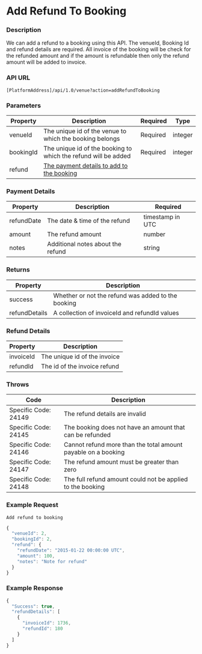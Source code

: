 # Add Refund To Booking

### Description

We can add a refund to a booking using this API. The venueId, Booking Id and refund details are required. All invoice of the booking will be check for the refunded amount and if the amount is refundable then only the refund amount will be added to invoice.

### API URL

`[PlatformAddress]/api/1.0/venue?action=addRefundToBooking`

### Parameters

| Property | Description | Required | Type |
| --- | --- | --- | --- |
| venueId | The unique id of the venue to which the booking belongs | Required | integer |
| bookingId | The unique id of the booking to which the refund will be added | Required | integer |
| refund | [The payment details to add to the booking](add-refund-to-booking.md#payment-details) |  |  |

### Payment Details

| Property | Description | Required |
| --- | --- | --- |
| refundDate | The date & time of the refund | timestamp in UTC |
| amount | The refund amount | number |
| notes | Additional notes about the refund | string |

### Returns

| Property | Description |
| --- | --- |
| success | Whether or not the refund was added to the booking |
| refundDetails | A collection of invoiceId and refundId values |

### Refund Details

| Property | Description |
| --- | --- |
| invoiceId | The unique id of the invoice |
| refundId | The id of the invoice refund |

### Throws

| Code | Description |
| --- | --- |
| Specific Code: 24149 | The refund details are invalid |
| Specific Code: 24145 | The booking does not have an amount that can be refunded |
| Specific Code: 24146 | Cannot refund more than the total amount payable on a booking |
| Specific Code: 24147 | The refund amount must be greater than zero |
| Specific Code: 24148 | The full refund amount could not be applied to the booking |

### Example Request

`Add refund to booking`

```javascript
{
  "venueId": 2,
  "bookingId": 2,
  "refund": {
    "refundDate": "2015-01-22 00:00:00 UTC",
    "amount": 100,
    "notes": "Note for refund"
  }
}
```

### Example Response

```javascript
{
  "Success": true,
  "refundDetails": [
    {
      "invoiceId": 1736,
      "refundId": 180
    }
  ]
}
```

